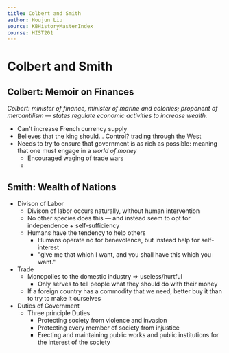 ```yaml
---
title: Colbert and Smith
author: Houjun Liu
source: KBHistoryMasterIndex
course: HIST201
---
```


# Colbert and Smith
## Colbert: Memoir on Finances
*Colbert: minister of finance, minister of marine and colonies; proponent of mercantilism — states regulate economic activities to increase wealth.*

* Can't increase French currency supply
* Believes that the king should... Control? trading through the West
* Needs to try to ensure that government is as rich as possible: meaning that one must engage in a *world of money*
	* Encouraged waging of trade wars
	* 

## Smith: Wealth of Nations
* Divison of Labor
	* Divison of labor occurs naturally, without human intervention
	* No other species does this — and instead seem to opt for independence + self-sufficiency
	* Humans have the tendency to help others
		* Humans operate no for benevolence, but instead help for self-interest
		* "give me that which I want, and you shall have this which you want."
* Trade
	* Monopolies to the domestic industry => useless/hurtful
		* Only serves to tell people what they should do with their money
	* If a foreign country has a commodity that we need, better buy it than to try to make it ourselves
* Duties of Government
	* Three principle Duties
		* Protecting society from violence and invasion
		* Protecting every member of society from injustice 
		* Erecting and maintaining public works and public institutions for the interest of the society
		
		
